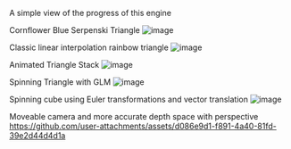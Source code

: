 A simple view of the progress of this engine

Cornflower Blue Serpenski Triangle
![image](https://github.com/user-attachments/assets/a9e7e205-b744-49fb-8609-fb45d2a06d4c)

Classic linear interpolation rainbow triangle
![image](https://github.com/user-attachments/assets/c7bcfd73-8c12-4297-82a8-b78bc15fd869)

Animated Triangle Stack
![image](https://github.com/user-attachments/assets/b36a4f76-1ce0-4cba-a5c4-235f2dc195b8)

Spinning Triangle with GLM
![image](https://github.com/user-attachments/assets/4b0db2c2-5379-4a7d-9de3-44b2f50e7f27)

Spinning cube using Euler transformations and vector translation
![image](https://github.com/user-attachments/assets/5ea2cadf-5a82-4e19-944b-6b09d7ff8c6f)

Moveable camera and more accurate depth space with perspective
https://github.com/user-attachments/assets/d086e9d1-f891-4a40-81fd-39e2d44d4d1a

